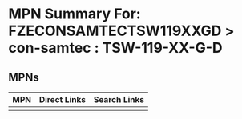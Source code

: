 



# MPN Summary For: FZECONSAMTECTSW119XXGD > con-samtec : TSW-119-XX-G-D

## MPNs
  

|MPN|Direct Links|Search Links|
| :--- | :--- | :--- |
||||
